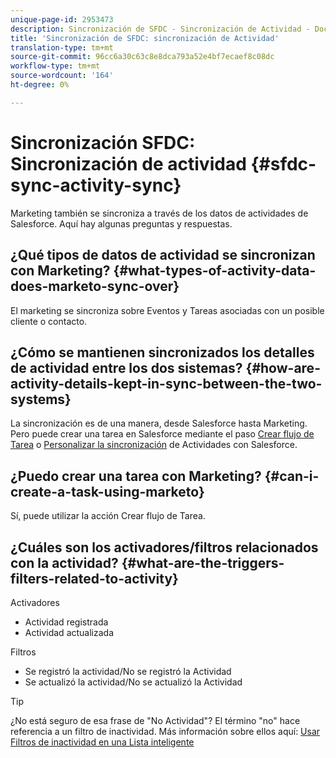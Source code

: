 ```yaml
---
unique-page-id: 2953473
description: Sincronización de SFDC - Sincronización de Actividad - Documentos de marketing - Documentación del producto
title: 'Sincronización de SFDC: sincronización de Actividad'
translation-type: tm+mt
source-git-commit: 96cc6a30c63c8e8dca793a52e4bf7ecaef8c08dc
workflow-type: tm+mt
source-wordcount: '164'
ht-degree: 0%

---
```



# Sincronización SFDC: Sincronización de actividad {#sfdc-sync-activity-sync}

Marketing también se sincroniza a través de los datos de actividades de Salesforce. Aquí hay algunas preguntas y respuestas.

## ¿Qué tipos de datos de actividad se sincronizan con Marketing? {#what-types-of-activity-data-does-marketo-sync-over}

El marketing se sincroniza sobre Eventos y Tareas asociadas con un posible cliente o contacto.

## ¿Cómo se mantienen sincronizados los detalles de actividad entre los dos sistemas? {#how-are-activity-details-kept-in-sync-between-the-two-systems}

La sincronización es de una manera, desde Salesforce hasta Marketing. Pero puede crear una tarea en Salesforce mediante el paso [Crear flujo de Tarea](../../../../product-docs/core-marketo-concepts/smart-campaigns/salesforce-flow-actions/create-task.md) o [Personalizar la sincronización](../../../../product-docs/crm-sync/salesforce-sync/setup/optional-steps/customize-activities-sync.md) de Actividades con Salesforce.

## ¿Puedo crear una tarea con Marketing? {#can-i-create-a-task-using-marketo}

Sí, puede utilizar la acción [](../../../../product-docs/core-marketo-concepts/smart-campaigns/salesforce-flow-actions/create-task.md)Crear flujo de Tarea.

## ¿Cuáles son los activadores/filtros relacionados con la actividad? {#what-are-the-triggers-filters-related-to-activity}

Activadores

* Actividad registrada
* Actividad actualizada

Filtros

* Se registró la actividad/No se registró la Actividad
* Se actualizó la actividad/No se actualizó la Actividad

>[!TIP]
>
>¿No está seguro de esa frase de &quot;No Actividad&quot;? El término &quot;no&quot; hace referencia a un filtro de inactividad. Más información sobre ellos aquí: [Usar Filtros de inactividad en una Lista inteligente](../../../../product-docs/core-marketo-concepts/smart-lists-and-static-lists/using-smart-lists/use-inactivity-filters-in-a-smart-list.md)

